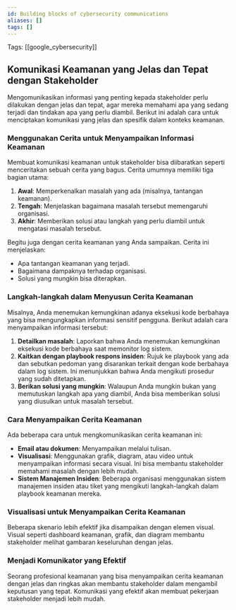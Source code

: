 ```yaml
---
id: Building blocks of cybersecurity communications
aliases: []
tags: []
---
```


Tags: [[google_cybersecurity]]

## Komunikasi Keamanan yang Jelas dan Tepat dengan Stakeholder

Mengomunikasikan informasi yang penting kepada stakeholder perlu dilakukan dengan jelas dan tepat, agar mereka memahami apa yang sedang terjadi dan tindakan apa yang perlu diambil. Berikut ini adalah cara untuk menciptakan komunikasi yang jelas dan spesifik dalam konteks keamanan.

### Menggunakan Cerita untuk Menyampaikan Informasi Keamanan

Membuat komunikasi keamanan untuk stakeholder bisa diibaratkan seperti menceritakan sebuah cerita yang bagus. Cerita umumnya memiliki tiga bagian utama:

1. **Awal**: Memperkenalkan masalah yang ada (misalnya, tantangan keamanan).
2. **Tengah**: Menjelaskan bagaimana masalah tersebut memengaruhi organisasi.
3. **Akhir**: Memberikan solusi atau langkah yang perlu diambil untuk mengatasi masalah tersebut.

Begitu juga dengan cerita keamanan yang Anda sampaikan. Cerita ini menjelaskan:

- Apa tantangan keamanan yang terjadi.
- Bagaimana dampaknya terhadap organisasi.
- Solusi yang mungkin bisa diterapkan.

### Langkah-langkah dalam Menyusun Cerita Keamanan

Misalnya, Anda menemukan kemungkinan adanya eksekusi kode berbahaya yang bisa mengungkapkan informasi sensitif pengguna. Berikut adalah cara menyampaikan informasi tersebut:

1. **Detailkan masalah**: Laporkan bahwa Anda menemukan kemungkinan eksekusi kode berbahaya saat memonitor log sistem.
2. **Kaitkan dengan playbook respons insiden**: Rujuk ke playbook yang ada dan sebutkan pedoman yang disarankan terkait dengan kode berbahaya dalam log sistem. Ini menunjukkan bahwa Anda mengikuti prosedur yang sudah ditetapkan.
3. **Berikan solusi yang mungkin**: Walaupun Anda mungkin bukan yang memutuskan langkah apa yang diambil, Anda bisa memberikan solusi yang diusulkan untuk masalah tersebut.

### Cara Menyampaikan Cerita Keamanan

Ada beberapa cara untuk mengkomunikasikan cerita keamanan ini:

- **Email atau dokumen**: Menyampaikan melalui tulisan.
- **Visualisasi**: Menggunakan grafik, diagram, atau video untuk menyampaikan informasi secara visual. Ini bisa membantu stakeholder memahami masalah dengan lebih mudah.
- **Sistem Manajemen Insiden**: Beberapa organisasi menggunakan sistem manajemen insiden atau tiket yang mengikuti langkah-langkah dalam playbook keamanan mereka.

### Visualisasi untuk Menyampaikan Cerita Keamanan

Beberapa skenario lebih efektif jika disampaikan dengan elemen visual. Visual seperti dashboard keamanan, grafik, dan diagram membantu stakeholder melihat gambaran keseluruhan dengan jelas.

### Menjadi Komunikator yang Efektif

Seorang profesional keamanan yang bisa menyampaikan cerita keamanan dengan jelas dan ringkas akan membantu stakeholder dalam mengambil keputusan yang tepat. Komunikasi yang efektif akan membuat pekerjaan stakeholder menjadi lebih mudah.
